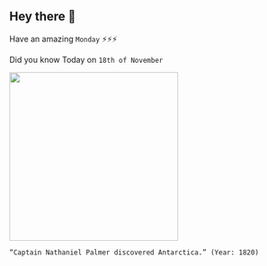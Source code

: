 ## Hey there 👋
Have an amazing `Monday` ⚡⚡⚡

Did you know Today on `18th of November`
 
 [<img src="https://connecticuthistory.org/wp-content/uploads/sites/6/2011/11/Nathaniel_Palmer-e1337455158214.jpg" width="300" />](https://connecticuthistory.org/nathaniel-palmer-discovers-antarctica-today-in-history/) 
 ```
“Captain Nathaniel Palmer discovered Antarctica.” (Year: 1820)
```
